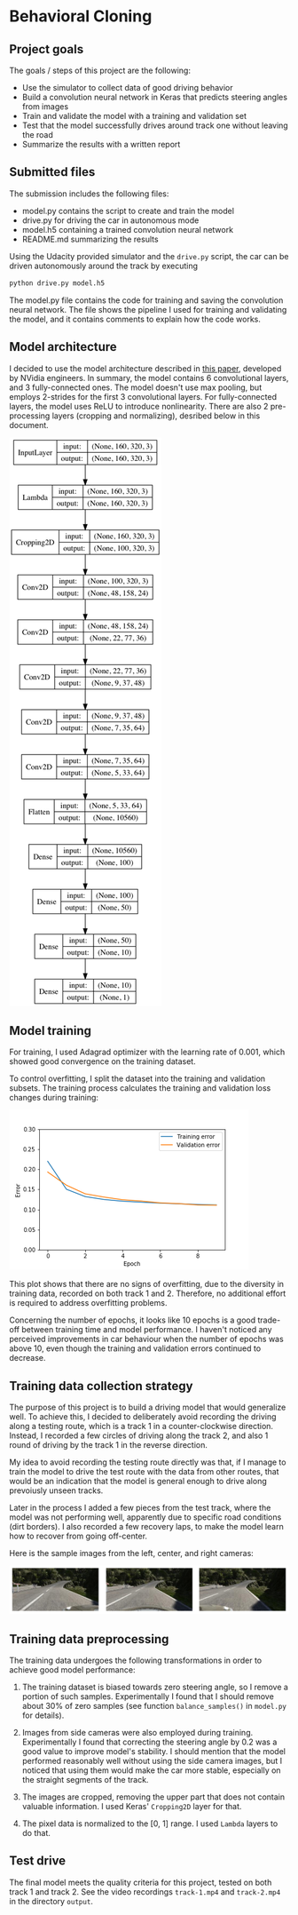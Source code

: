 # Behavioral Cloning

## Project goals

The goals / steps of this project are the following:
* Use the simulator to collect data of good driving behavior
* Build a convolution neural network in Keras that predicts steering angles from images
* Train and validate the model with a training and validation set
* Test that the model successfully drives around track one without leaving the road
* Summarize the results with a written report


[//]: # (Image References)

[model]: ./output/model.png "Model Visualization"
[loss]: ./output/loss.png "Training/validation loss"
[camera-images]: ./output/camera-images.png "Sample camera images"

## Submitted files

The submission includes the following files: 

* model.py contains the script to create and train the model
* drive.py for driving the car in autonomous mode
* model.h5 containing a trained convolution neural network 
* README.md summarizing the results

Using the Udacity provided simulator and the `drive.py` script, the car can be
driven autonomously around the track by executing 
```sh 
python drive.py model.h5
```

The model.py file contains the code for training and saving the convolution
neural network. The file shows the pipeline I used for training and validating
the model, and it contains comments to explain how the code works.

## Model architecture 

I decided to use the model architecture described in
[this paper](https://images.nvidia.com/content/tegra/automotive/images/2016/solutions/pdf/end-to-end-dl-using-px.pdf),
developed by NVidia engineers. In summary, the model contains 6 convolutional
layers, and 3 fully-connected ones. The model doesn't use max pooling, but
employs 2-strides for the first 3 convolutional layers.  For fully-connected
layers, the model uses ReLU to introduce nonlinearity. There are also 2
pre-processing layers (cropping and normalizing), desribed below in this
document.

![Model architecture][model]

## Model training

For training, I used Adagrad optimizer with the learning rate of 0.001, which
showed good convergence on the training dataset. 

To control overfitting, I split the dataset into the training and validation
subsets. The training process calculates the training and validation loss
changes during training: 

![Loss visualization][loss]

This plot shows that there are no signs of overfitting, due to the diversity in
training data, recorded on both track 1 and 2. Therefore, no additional effort
is required to address overfitting problems.

Concerning the number of epochs, it looks like 10 epochs is a good trade-off
between training time and model performance. I haven't noticed any perceived
improvements in car behaviour when the number of epochs was above 10, even
though the training and validation errors continued to decrease. 

## Training data collection strategy

The purpose of this project is to build a driving model that would generalize
well. To achieve this, I decided to deliberately avoid recording the driving
along a testing route, which is a track 1 in a counter-clockwise
direction. Instead, I recorded a few circles of driving along the track 2, and
also 1 round of driving by the track 1 in the reverse direction. 

My idea to avoid recording the testing route directly was that, if I manage to
train the model to drive the test route with the data from other routes, that
would be an indication that the model is general enough to drive along
prevoiusly unseen tracks. 

Later in the process I added a few pieces from the test track, where the model
was not performing well, apparently due to specific road conditions (dirt
borders). I also recorded a few recovery laps, to make the model learn how to
recover from going off-center. 

Here is the sample images from the left, center, and right cameras:

![Sample images][camera-images]

## Training data preprocessing

The training data undergoes the following transformations in order to achieve
good model performance: 

1. The training dataset is biased towards zero steering angle, so I remove a
portion of such samples. Experimentally I found that I should remove about 30%
of zero samples (see function `balance_samples()` in `model.py` for details). 

2. Images from side cameras were also employed during training. Experimentally I
found that correcting the steering angle by 0.2 was a good value to improve
model's stability. I should mention that the model performed reasonably well
without using the side camera images, but I noticed that using them would
make the car more stable, especially on the straight segments of the track.

3. The images are cropped, removing the upper part that does not contain
valuable information. I used Keras' `Cropping2D` layer for that. 

4. The pixel data is normalized to the [0, 1] range. I used `Lambda` layers to
do that.

## Test drive

The final model meets the quality criteria for this project, tested on both
track 1 and track 2. See the video recordings `track-1.mp4` and `track-2.mp4` in
the directory `output`.
